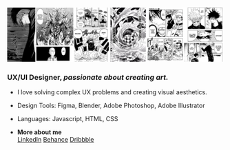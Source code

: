 ![My Banner](https://raw.githubusercontent.com/yakeenkapali/yakeenkapali/main/imgs/banner.png)


### UX/UI Designer, *passionate about creating art.*

- I love solving complex UX problems and creating visual aesthetics.
- Design Tools: Figma, Blender, Adobe Photoshop, Adobe Illustrator
- Languages: Javascript, HTML, CSS 

- **More about me** </br>
[LinkedIn](https://linkedin.com/in/yakeenkapali)
[Behance](https://behance.com/yakeenkapali)
[Dribbble](https://dribbble.com/yakeenkapali)
